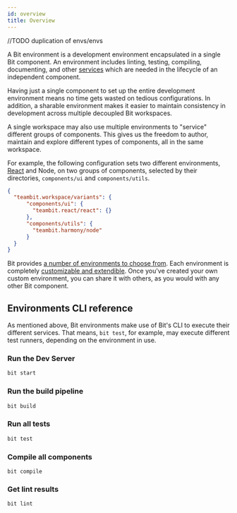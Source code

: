 ```yaml
---
id: overview
title: Overview
---
```


//TODO duplication of envs/envs

A Bit environment is a development environment encapsulated in a single Bit component. An environment includes linting, testing, compiling, documenting, and other [services](/bit-environments/environments) which are needed in the lifecycle of an independent component.

Having just a single component to set up the entire development environment means no time gets wasted on tedious configurations. In addition, a sharable environment makes it easier to maintain consistency in development across multiple decoupled Bit workspaces.

A single workspace may also use multiple environments to "service" different groups of components. This gives us the freedom to author, maintain and explore different types of components, all in the same workspace.

For example, the following configuration sets two different environments, [React](/building-with-bit/react) and Node, on two groups of components, selected by their directories, `components/ui` and `components/utils`.

```json
{
  "teambit.workspace/variants": {
      "components/ui": {
        "teambit.react/react": {}
      },
      "components/utils": {
        "teambit.harmony/node"
      }
  }
}
```

Bit provides [a number of environments to choose from](/bit-environments/environments). Each environment is completely [customizable and extendible](/bit-environments/environments). Once you've created your own custom environment, you can share it with others, as you would with any other Bit component.

## Environments CLI reference

As mentioned above, Bit environments make use of Bit's CLI to execute their different services. That means, `bit test`, for example, may execute different test runners, depending on the environment in use.

### Run the Dev Server

```bash
bit start
```

### Run the build pipeline

```bash
bit build
```

### Run all tests

```bash
bit test
```

### Compile all components

```
bit compile
```

### Get lint results

```
bit lint
```
